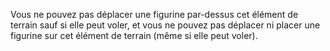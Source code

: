 Vous ne pouvez
pas déplacer une figurine par-dessus cet
élément de terrain sauf si elle peut voler,
et vous ne pouvez pas déplacer ni placer
une figurine sur cet élément de terrain
(même si elle peut voler).
